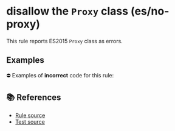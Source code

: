 # disallow the `Proxy` class (es/no-proxy)

This rule reports ES2015 `Proxy` class as errors.

## Examples

⛔ Examples of **incorrect** code for this rule:

<eslint-playground type="bad" code="/*eslint es/no-proxy: error */
let p = new Proxy(obj, hooks)
" />

## 📚 References

- [Rule source](https://github.com/mysticatea/eslint-plugin-es/blob/v1.4.0/lib/rules/no-proxy.js)
- [Test source](https://github.com/mysticatea/eslint-plugin-es/blob/v1.4.0/tests/lib/rules/no-proxy.js)
